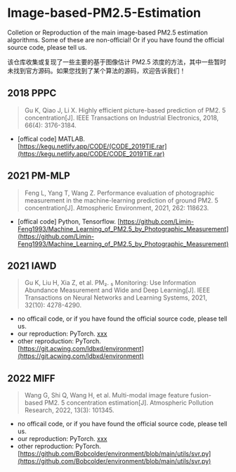 # Image-based-PM2.5-Estimation
Colletion or Reproduction of the main image-based PM2.5 estimation algorithms. Some of these are non-official! Or if you have found the official source code, please tell us.

该仓库收集或复现了一些主要的基于图像估计 PM2.5 浓度的方法，其中一些暂时未找到官方源码。如果您找到了某个算法的源码，欢迎告诉我们！

## 2018 PPPC
> Gu K, Qiao J, Li X. Highly efficient picture-based prediction of PM2. 5 concentration[J]. IEEE Transactions on Industrial Electronics, 2018, 66(4): 3176-3184.

- [offical code] MATLAB. [https://kegu.netlify.app/CODE/(CODE_2019TIE.rar](https://kegu.netlify.app/CODE/CODE_2019TIE.rar)

## 2021 PM-MLP
> Feng L, Yang T, Wang Z. Performance evaluation of photographic measurement in the machine-learning prediction of ground PM2. 5 concentration[J]. Atmospheric Environment, 2021, 262: 118623.

- [offical code] Python, Tensorflow. [https://github.com/Limin-Feng1993/Machine_Learning_of_PM2.5_by_Photographic_Measurement](https://github.com/Limin-Feng1993/Machine_Learning_of_PM2.5_by_Photographic_Measurement)

## 2021 IAWD
> Gu K, Liu H, Xia Z, et al. PM₂. ₅ Monitoring: Use Information Abundance Measurement and Wide and Deep Learning[J]. IEEE Transactions on Neural Networks and Learning Systems, 2021, 32(10): 4278-4290.

- no officail code, or if you have found the official source code, please tell us.
- our reproduction: PyTorch. [xxx](xxx)
- other reproduction: PyTorch. [https://git.acwing.com/ldbxd/environment](https://git.acwing.com/ldbxd/environment)

## 2022 MIFF
> Wang G, Shi Q, Wang H, et al. Multi-modal image feature fusion-based PM2. 5 concentration estimation[J]. Atmospheric Pollution Research, 2022, 13(3): 101345.

- no officail code, or if you have found the official source code, please tell us.
- our reproduction: PyTorch. [xxx](xxx)
- other reproduction: PyTorch. [https://github.com/Bobcolder/environment/blob/main/utils/svr.py](https://github.com/Bobcolder/environment/blob/main/utils/svr.py)
